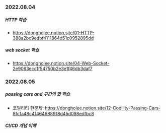 ### 2022.08.04
##### HTTP 학습
- https://dongholee.notion.site/01-HTTP-388a2bc9edbf4111864d51c0952895dd
##### web socket 학습
- https://dongholee.notion.site/04-Web-Socket-2e9063ecc1f54750b2e3e1f46db3daf7

### 2022.08.05
##### passing cars and 구간의 합 학습
- 코딜리티 한문제: https://dongholee.notion.site/12-Codility-Passing-Cars-8fc1a48c41464688918d45d098edfbc8
##### CI/CD 개념 이해
